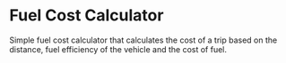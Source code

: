 # Fuel Cost Calculator

Simple fuel cost calculator that calculates the cost of a trip based on the distance, fuel efficiency of the vehicle and the cost of fuel.
